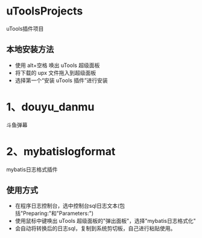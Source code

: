 # uToolsProjects
uTools插件项目
## 本地安装方法
- 使用 alt+空格 唤出 uTools 超级面板
- 将下载的 upx 文件拖入到超级面板
- 选择第一个“安装 uTools 插件”进行安装

# 1、douyu_danmu
斗鱼弹幕

# 2、mybatislogformat
mybatis日志格式插件
## 使用方式
- 在程序日志控制台，选中控制台sql日志文本(包括"Preparing:"和"Parameters:")
- 使用鼠标中键唤出 uTools 超级面板的"弹出面板"，选择"mybatis日志格式化"
- 会自动将转换后的日志sql，复制到系统剪切板，自己进行粘贴使用。
